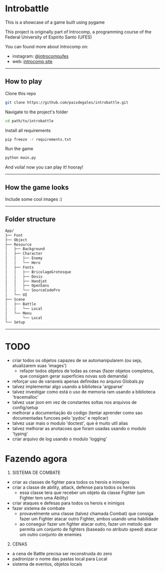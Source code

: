 # Introbattle

This is a showcase of a game built using pygame

This project is originally part of Introcomp, a programming course of the Federal University of Espirito Santo (UFES)

You can found more about Introcomp on:
* instagram: [@introcompufes](https://www.instagram.com/introcompufes/?hl=en)
* web: [introcomp site](https://introcomp.pet.inf.ufes.br/)

---

## How to play

Clone this repo

```bash
git clone https://github.com/paisdegales/introbattle.git
```

Navigate to the project's folder

```bash
cd path/to/introbattle
```

Install all requirements

```bash
pip freeze -r requirements.txt
```

Run the game

```bash
python main.py
```

And voila! now you can play it! hooray!

---

## How the game looks

Include some cool images :)

---

## Folder structure

```bash
App/
├── Font
├── Object
├── Resource
│   ├── Background
│   ├── Character
│   │   ├── Enemy
│   │   └── Hero
│   ├── Fonts
│   │   ├── BricolageGrotesque
│   │   ├── Dosis
│   │   ├── Handjet
│   │   ├── OpenSans
│   │   └── SourceCodePro
│   └── UI
├── Scene
│   ├── Battle
│   │   └── Local
│   └── Menu
│       └── Local
└── Setup
```


---

# TODO

* criar todos os objetos capazes de se automanipularem (ou seja, atualizarem suas 'images')
    * refazer todos objetos de todas as cenas (fazer objetos completos, que consigam gerar superficies novas sob demanda)
* reforçar uso de variaveis apenas definidas no arquivo Globals.py
* talvez implementar algo usando a biblioteca 'argparse'
* talvez investigar como está o uso de memoria ram usando a biblioteca 'tracemalloc'
* talvez usar json em vez de constantes soltas nos arquivos de config/setup
* melhorar a documentação do codigo (tentar aprender como sao documentadas funcoes pelo 'pydoc' e replicar)
* talvez usar mais o modulo 'doctest', que é muito util alias
* talvez melhorar as anotacoes que foram usadas usando o modulo 'typing'
* criar arquivo de log usando o modulo 'logging'

# Fazendo agora
1. SISTEMA DE COMBATE
* criar as classes de fighter para todos os herois e inimigos
* criar a classe de ability, attack, defense para todos os herois
    * essa classe tera que receber um objeto da classe Fighter (um Fighter tem uma Ability)
* criar ataques e defesas para todos os herois e inimigos
* fazer sistema de combate
    * provavelmente uma classe (talvez chamada Combat) que consiga fazer um Fighter atacar outro Fighter, ambos usando uma habilidade
    * ao conseguir fazer um fighter atacar outro, fazer um metodo que permita um conjunto de fighters (baseado no atributo speed) atacar um outro conjunto de enemies

2. CENAS
* a cena de Battle precisa ser reconstruida do zero
* padronizar o nome das pastas local para Local
* sistema de eventos, objetos locais
